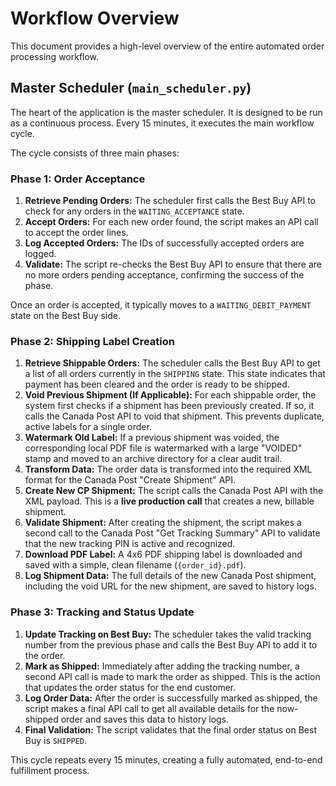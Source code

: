 # Workflow Overview

This document provides a high-level overview of the entire automated order processing workflow.

## Master Scheduler (`main_scheduler.py`)

The heart of the application is the master scheduler. It is designed to be run as a continuous process. Every 15 minutes, it executes the main workflow cycle.

The cycle consists of three main phases:

### Phase 1: Order Acceptance

1.  **Retrieve Pending Orders:** The scheduler first calls the Best Buy API to check for any orders in the `WAITING_ACCEPTANCE` state.
2.  **Accept Orders:** For each new order found, the script makes an API call to accept the order lines.
3.  **Log Accepted Orders:** The IDs of successfully accepted orders are logged.
4.  **Validate:** The script re-checks the Best Buy API to ensure that there are no more orders pending acceptance, confirming the success of the phase.

Once an order is accepted, it typically moves to a `WAITING_DEBIT_PAYMENT` state on the Best Buy side.

### Phase 2: Shipping Label Creation

1.  **Retrieve Shippable Orders:** The scheduler calls the Best Buy API to get a list of all orders currently in the `SHIPPING` state. This state indicates that payment has been cleared and the order is ready to be shipped.
2.  **Void Previous Shipment (If Applicable):** For each shippable order, the system first checks if a shipment has been previously created. If so, it calls the Canada Post API to void that shipment. This prevents duplicate, active labels for a single order.
3.  **Watermark Old Label:** If a previous shipment was voided, the corresponding local PDF file is watermarked with a large "VOIDED" stamp and moved to an archive directory for a clear audit trail.
4.  **Transform Data:** The order data is transformed into the required XML format for the Canada Post "Create Shipment" API.
5.  **Create New CP Shipment:** The script calls the Canada Post API with the XML payload. This is a **live production call** that creates a new, billable shipment.
6.  **Validate Shipment:** After creating the shipment, the script makes a second call to the Canada Post "Get Tracking Summary" API to validate that the new tracking PIN is active and recognized.
7.  **Download PDF Label:** A 4x6 PDF shipping label is downloaded and saved with a simple, clean filename (`{order_id}.pdf`).
8.  **Log Shipment Data:** The full details of the new Canada Post shipment, including the void URL for the new shipment, are saved to history logs.

### Phase 3: Tracking and Status Update

1.  **Update Tracking on Best Buy:** The scheduler takes the valid tracking number from the previous phase and calls the Best Buy API to add it to the order.
2.  **Mark as Shipped:** Immediately after adding the tracking number, a second API call is made to mark the order as shipped. This is the action that updates the order status for the end customer.
3.  **Log Order Data:** After the order is successfully marked as shipped, the script makes a final API call to get all available details for the now-shipped order and saves this data to history logs.
4.  **Final Validation:** The script validates that the final order status on Best Buy is `SHIPPED`.

This cycle repeats every 15 minutes, creating a fully automated, end-to-end fulfillment process.
